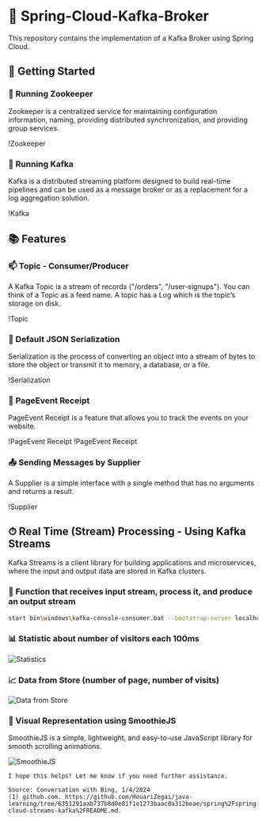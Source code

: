 # 🌱 Spring-Cloud-Kafka-Broker

This repository contains the implementation of a Kafka Broker using Spring Cloud. 

## 🚀 Getting Started

### 🐾 Running Zookeeper

Zookeeper is a centralized service for maintaining configuration information, naming, providing distributed synchronization, and providing group services.

!Zookeeper

### 🎈 Running Kafka

Kafka is a distributed streaming platform designed to build real-time pipelines and can be used as a message broker or as a replacement for a log aggregation solution.

!Kafka

## 📚 Features

### 📫 Topic - Consumer/Producer

A Kafka Topic is a stream of records ("/orders", "/user-signups"). You can think of a Topic as a feed name. A topic has a Log which is the topic’s storage on disk.

!Topic

### 📄 Default JSON Serialization

Serialization is the process of converting an object into a stream of bytes to store the object or transmit it to memory, a database, or a file. 

!Serialization

### 📮 PageEvent Receipt

PageEvent Receipt is a feature that allows you to track the events on your website.

!PageEvent Receipt
!PageEvent Receipt

### 📤 Sending Messages by Supplier

A Supplier is a simple interface with a single method that has no arguments and returns a result.

!Supplier

## ⏱ Real Time (Stream) Processing - Using Kafka Streams

Kafka Streams is a client library for building applications and microservices, where the input and output data are stored in Kafka clusters.

### 🔄 Function that receives input stream, process it, and produce an output stream

```bash
start bin\windows\kafka-console-consumer.bat --bootstrap-server localhost:9092 --topic R4 --property print.key=true --property print.value=true --property key.deserializer=org.apache.kafka.common.serialization.StringDeserializer --property value.deserializer=org.apache.kafka.common.serialization.StringDeserializer
```

### 📊 Statistic about number of visitors each 100ms

![Statistics](https://github.com/karamyf/Spring-Cloud-Kafka-Broker/assets/91606912/fe464a6b-a031-4a61-beff-f36ec1866226)

### 📈 Data from Store (number of page, number of visits)

![Data from Store](https://github.com/karamyf/Spring-Cloud-Kafka-Broker/assets/91606912/5e7b4d96-90e5-4735-b9b2-46f17f4ef009)

### 🎨 Visual Representation using SmoothieJS

SmoothieJS is a simple, lightweight, and easy-to-use JavaScript library for smooth scrolling animations.

![SmoothieJS](https://github.com/karamyf/Spring-Cloud-Kafka-Broker/assets/91606912/1b716314-b84c-48da-8879-a6fbd6cc22bd)
```
I hope this helps! Let me know if you need further assistance.

Source: Conversation with Bing, 1/4/2024
(1) github.com. https://github.com/HouariZegai/java-learning/tree/6351291aab737b8d0e81f1e1273baac0a312beae/spring%2Fspring-cloud-streams-kafka%2FREADME.md.
